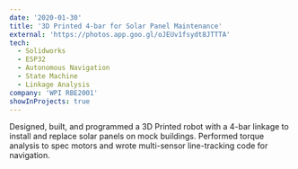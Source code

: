 ```yaml
---
date: '2020-01-30'
title: '3D Printed 4-bar for Solar Panel Maintenance'
external: 'https://photos.app.goo.gl/oJEUv1fsydt8JTTTA'
tech:
  - Solidworks
  - ESP32
  - Autonomous Navigation
  - State Machine
  - Linkage Analysis
company: 'WPI RBE2001'
showInProjects: true
---
```


Designed, built, and programmed a 3D Printed robot with a 4-bar linkage to install and replace solar panels on mock buildings. Performed torque analysis to spec motors and wrote multi-sensor line-tracking code for navigation.
